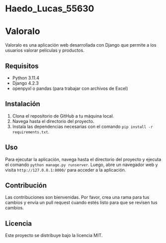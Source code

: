 # Haedo_Lucas_55630 
# Valoralo

Valoralo es una aplicación web desarrollada con Django que permite a los usuarios valorar películas y productos.

## Requisitos

- Python 3.11.4
- Django 4.2.3
- openpyxl o pandas (para trabajar con archivos de Excel)

## Instalación

1. Clona el repositorio de GitHub a tu máquina local.
2. Navega hasta el directorio del proyecto.
3. Instala las dependencias necesarias con el comando `pip install -r requirements.txt`.

## Uso

Para ejecutar la aplicación, navega hasta el directorio del proyecto y ejecuta el comando `python manage.py runserver`. Luego, abre un navegador web y visita `http://127.0.0.1:8000/` para acceder a la aplicación.

## Contribución

Las contribuciones son bienvenidas. Por favor, crea una rama para tus cambios y envía un pull request cuando estés listo para que se revisen tus cambios.

## Licencia

Este proyecto se distribuye bajo la licencia MIT.
